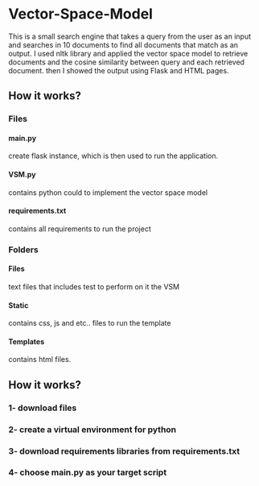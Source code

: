 # Vector-Space-Model
This is a small search engine that takes a query from the user as an input and searches in 10 documents to find all documents that match as an output.
I used nltk library and applied the vector space model to retrieve documents and the cosine similarity between query and each retrieved document. 
then I showed the output using Flask and HTML pages.

## How it works?
### Files
#### main.py
create flask instance, which is then used to run the application.
#### VSM.py
contains python could to implement the vector space model
#### requirements.txt
contains all requirements to run the project
### Folders
#### Files
text files that includes test to perform on it the VSM
#### Static
contains css, js and etc.. files to run the template
#### Templates
contains html files.


## How it works?
### 1- download files 
### 2- create a virtual environment for python 
### 3- download requirements libraries from requirements.txt
### 4- choose main.py as your target script
